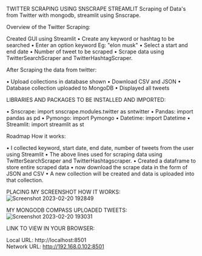 TWITTER SCRAPING USING SNSCRAPE STREAMLIT
Scraping of Data's from Twitter with mongodb, streamlit using Snscrape.

Overview of the Twitter Scraping:

Created GUI using Streamlit
•	Create any keyword or hashtag to be searched
•	Enter an option keyword Eg: "elon musk"
•	Select a start and end date
•	Number of tweet to be scraped
•	Scrape data using TwitterSearchScraper and TwitterHashtagScraper.

After Scraping the data from twitter:

•	Upload collections in database shown
•	Download CSV and JSON
•	Database collection uploaded to MongoDB
•	Displayed all tweets

LIBRARIES AND PACKAGES TO BE INSTALLED AND IMPORTED:

•	Snscrape: import snscrape.modules.twitter as sntwitter
•	Pandas: import pandas as pd
•	Pymongo: import Pymongo
•	Datetime: import Datetime
•	Streamlit: import streamlit as st

Roadmap How it works:

•	I collected keyword, start date, end date, number of tweets from the user using Streamlit
•	The above lines used for scraping data using TwitterSearchScraper and TwitterHashtagscraper.
•	Created a dataframe to store entire scraped data
•	now download the scrape data in the form of JSON and CSV
•	A new collection will be created and data is uploaded into that collection.

PLACING MY SCREENSHOT HOW IT WORKS:
![Screenshot 2023-02-20 192849](https://user-images.githubusercontent.com/115634164/220131069-0666ac08-ce11-41fa-b5d9-b4e6bd585709.png)

 MY MONGODB COMPASS UPLOADED TWEETS:
![Screenshot 2023-02-20 193031](https://user-images.githubusercontent.com/115634164/220130874-82703cdc-d586-407d-af15-2f443b7e917d.png)

LINK TO VIEW IN YOUR BROWSER:

Local URL: http://localhost:8501  
Network URL: http://192.168.0.102:8501
